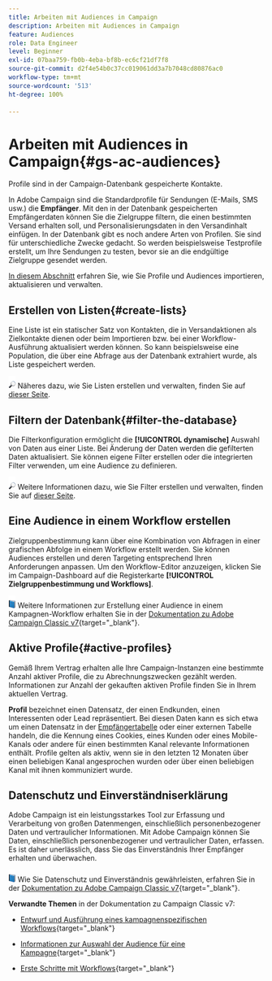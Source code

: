 ```yaml
---
title: Arbeiten mit Audiences in Campaign
description: Arbeiten mit Audiences in Campaign
feature: Audiences
role: Data Engineer
level: Beginner
exl-id: 07baa759-fb0b-4eba-bf8b-ec6cf21df7f8
source-git-commit: d2f4e54b0c37cc019061dd3a7b7048cd80876ac0
workflow-type: tm+mt
source-wordcount: '513'
ht-degree: 100%

---
```


# Arbeiten mit Audiences in Campaign{#gs-ac-audiences}

Profile sind in der Campaign-Datenbank gespeicherte Kontakte.

In Adobe Campaign sind die Standardprofile für Sendungen (E-Mails, SMS usw.) die **Empfänger**. Mit den in der Datenbank gespeicherten Empfängerdaten können Sie die Zielgruppe filtern, die einen bestimmten Versand erhalten soll, und Personalisierungsdaten in den Versandinhalt einfügen. In der Datenbank gibt es noch andere Arten von Profilen. Sie sind für unterschiedliche Zwecke gedacht. So werden beispielsweise Testprofile erstellt, um Ihre Sendungen zu testen, bevor sie an die endgültige Zielgruppe gesendet werden.

[In diesem Abschnitt](../audiences/gs-audiences.md) erfahren Sie, wie Sie Profile und Audiences importieren, aktualisieren und verwalten.

## Erstellen von Listen{#create-lists}

Eine Liste ist ein statischer Satz von Kontakten, die in Versandaktionen als Zielkontakte dienen oder beim Importieren bzw. bei einer Workflow-Ausführung aktualisiert werden können. So kann beispielsweise eine Population, die über eine Abfrage aus der Datenbank extrahiert wurde, als Liste gespeichert werden.

![](../assets/do-not-localize/glass.png) Näheres dazu, wie Sie Listen erstellen und verwalten, finden Sie auf [dieser Seite](../audiences/create-audiences.md).

## Filtern der Datenbank{#filter-the-database}

Die Filterkonfiguration ermöglicht die **[!UICONTROL dynamische]** Auswahl von Daten aus einer Liste. Bei Änderung der Daten werden die gefilterten Daten aktualisiert. Sie können eigene Filter erstellen oder die integrierten Filter verwenden, um eine Audience zu definieren.

![](../assets/do-not-localize/glass.png) Weitere Informationen dazu, wie Sie Filter erstellen und verwalten, finden Sie auf [dieser Seite](../audiences/create-filters.md).

## Eine Audience in einem Workflow erstellen

Zielgruppenbestimmung kann über eine Kombination von Abfragen in einer grafischen Abfolge in einem Workflow erstellt werden. Sie können Audiences erstellen und deren Targeting entsprechend Ihren Anforderungen anpassen. Um den Workflow-Editor anzuzeigen, klicken Sie im Campaign-Dashboard auf die Registerkarte **[!UICONTROL Zielgruppenbestimmung und Workflows]**.

![](../assets/do-not-localize/book.png) Weitere Informationen zur Erstellung einer Audience in einem Kampagnen-Workflow erhalten Sie in der [Dokumentation zu Adobe Campaign Classic v7](https://experienceleague.adobe.com/docs/campaign-classic/using/orchestrating-campaigns/orchestrate-campaigns/marketing-campaign-target.html?lang=de#building-the-main-target-in-a-workflow){target=&quot;_blank&quot;}.


## Aktive Profile{#active-profiles}

Gemäß Ihrem Vertrag erhalten alle Ihre Campaign-Instanzen eine bestimmte Anzahl aktiver Profile, die zu Abrechnungszwecken gezählt werden. Informationen zur Anzahl der gekauften aktiven Profile finden Sie in Ihrem aktuellen Vertrag.

**Profil** bezeichnet einen Datensatz, der einen Endkunden, einen Interessenten oder Lead repräsentiert. Bei diesen Daten kann es sich etwa um einen Datensatz in der [Empfängertabelle](../dev/datamodel.md) oder einer externen Tabelle handeln, die die Kennung eines Cookies, eines Kunden oder eines Mobile-Kanals oder andere für einen bestimmten Kanal relevante Informationen enthält. Profile gelten als aktiv, wenn sie in den letzten 12 Monaten über einen beliebigen Kanal angesprochen wurden oder über einen beliebigen Kanal mit ihnen kommuniziert wurde.

<!--
You can monitor the number of active profiles used on your instances directly from Campaign Control Panel. 

![](../assets/do-not-localize/book.png) For more on this, refer to the [Control Panel documentation](https://docs.adobe.com/content/help/en/control-panel/using/performance-monitoring/active-profiles-monitoring.html).
-->


## Datenschutz und Einverständniserklärung

Adobe Campaign ist ein leistungsstarkes Tool zur Erfassung und Verarbeitung von großen Datenmengen, einschließlich personenbezogener Daten und vertraulicher Informationen. Mit Adobe Campaign können Sie Daten, einschließlich personenbezogener und vertraulicher Daten, erfassen. Es ist daher unerlässlich, dass Sie das Einverständnis Ihrer Empfänger erhalten und überwachen.

![](../assets/do-not-localize/book.png) Wie Sie Datenschutz und Einverständnis gewährleisten, erfahren Sie in der [Dokumentation zu Adobe Campaign Classic v7](https://experienceleague.adobe.com/docs/campaign-classic/using/getting-started/privacy/privacy-and-recommendations.html?lang=de){target=&quot;_blank&quot;}.


**Verwandte Themen** in der Dokumentation zu Campaign Classic v7:

* [Entwurf und Ausführung eines kampagnenspezifischen Workflows](https://experienceleague.adobe.com/docs/campaign-classic/using/automating-with-workflows/introduction/building-a-workflow.html?lang=de#automating-with-workflows){target=&quot;_blank&quot;}

* [Informationen zur Auswahl der Audience für eine Kampagne](https://experienceleague.adobe.com/docs/campaign-classic/using/orchestrating-campaigns/orchestrate-campaigns/marketing-campaign-target.html?lang=de){target=&quot;_blank&quot;}

* [Erste Schritte mit Workflows](https://experienceleague.adobe.com/docs/campaign-classic/using/automating-with-workflows/introduction/about-workflows.html?lang=de){target=&quot;_blank&quot;}
